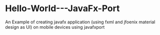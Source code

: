 # Hello-World---JavaFx-Port

An Example of creating javafx application (using fxml and jfoenix material design as UI) on mobile devices using javafxport
